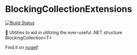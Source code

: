# BlockingCollectionExtensions

[![Build Status](https://travis-ci.com/Jac21/BlockingCollectionExtensions.svg?branch=master)](https://travis-ci.com/Jac21/BlockingCollectionExtensions)

📎 Utilities to aid in utilizing the ever-useful .NET structure BlockingCollection&lt;T>

Find it on [nuget](https://www.nuget.org/packages/BlockingCollectionExtensions/)!
